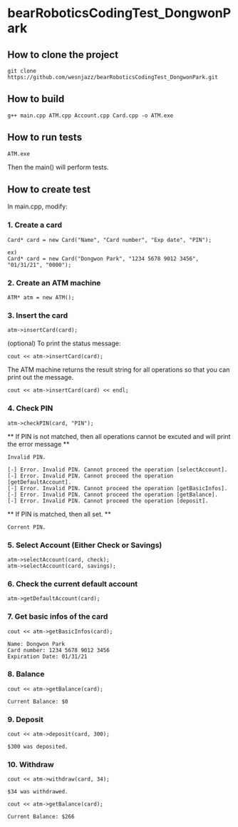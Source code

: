 # bearRoboticsCodingTest_DongwonPark

## How to clone the project
```
git clone https://github.com/wesnjazz/bearRoboticsCodingTest_DongwonPark.git
```

## How to build
```
g++ main.cpp ATM.cpp Account.cpp Card.cpp -o ATM.exe
```

## How to run tests
```
ATM.exe
```
Then the main() will perform tests.


## How to create test
In main.cpp, modify:
### 1. Create a card
```
Card* card = new Card("Name", "Card number", "Exp date", "PIN");

ex)
Card* card = new Card("Dongwon Park", "1234 5678 9012 3456", "01/31/21", "0000");
```
### 2. Create an ATM machine
```
ATM* atm = new ATM();
```
### 3. Insert the card
```
atm->insertCard(card);
```
(optional) To print the status message:
```
cout << atm->insertCard(card);
```

The ATM machine returns the result string for all operations so that you can print out the message.
```
cout << atm->insertCard(card) << endl;
```
### 4. Check PIN
```
atm->checkPIN(card, "PIN");
```
** If PIN is not matched, then all operations cannot be excuted and will print the error message **
```
Invalid PIN.

[-] Error. Invalid PIN. Cannot proceed the operation [selectAccount].
[-] Error. Invalid PIN. Cannot proceed the operation [getDefaultAccount].
[-] Error. Invalid PIN. Cannot proceed the operation [getBasicInfos].
[-] Error. Invalid PIN. Cannot proceed the operation [getBalance].
[-] Error. Invalid PIN. Cannot proceed the operation [deposit].
```
** If PIN is matched, then all set. **
```
Corrent PIN.
```

### 5. Select Account (Either Check or Savings)
```
atm->selectAccount(card, check);
atm->selectAccount(card, savings);
```

### 6. Check the current default account
```
atm->getDefaultAccount(card);
```

### 7. Get basic infos of the card
```
cout << atm->getBasicInfos(card);

Name: Dongwon Park
Card number: 1234 5678 9012 3456
Expiration Date: 01/31/21
```

### 8. Balance
```
cout << atm->getBalance(card);

Current Balance: $0
```

### 9. Deposit
```
cout << atm->deposit(card, 300);

$300 was deposited.
```

### 10. Withdraw
```
cout << atm->withdraw(card, 34);

$34 was withdrawed.

cout << atm->getBalance(card);

Current Balance: $266
```

